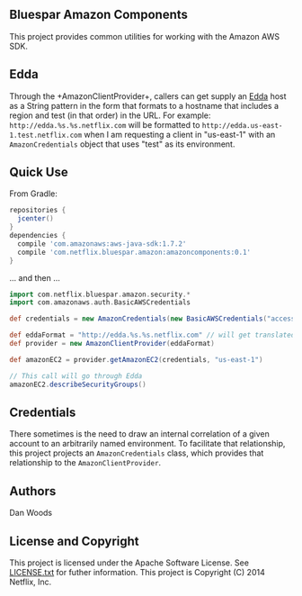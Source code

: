 Bluespar Amazon Components
---

This project provides common utilities for working with the Amazon AWS SDK.

Edda
---

Through the +AmazonClientProvider+, callers can get supply an [Edda](https://github.com/Netflix/edda/wiki) host as a String pattern in the form that formats to a hostname that includes a region and test (in that order) in the URL. For example: `http://edda.%s.%s.netflix.com` will be formatted to `http://edda.us-east-1.test.netflix.com` when I am requesting a client in "us-east-1" with an `AmazonCredentials` object that uses "test" as its environment.

Quick Use
---
From Gradle:

```groovy
repositories {
  jcenter()
}
dependencies {
  compile 'com.amazonaws:aws-java-sdk:1.7.2'
  compile 'com.netflix.bluespar.amazon:amazoncomponents:0.1'
}

```

... and then ...

```groovy
import com.netflix.bluespar.amazon.security.*
import com.amazonaws.auth.BasicAWSCredentials

def credentials = new AmazonCredentials(new BasicAWSCredentials("accessId", "secretKey"), "test")

def eddaFormat = "http://edda.%s.%s.netflix.com" // will get translated to http://edda.us-east-1.test.netflix.com
def provider = new AmazonClientProvider(eddaFormat)

def amazonEC2 = provider.getAmazonEC2(credentials, "us-east-1")

// This call will go through Edda
amazonEC2.describeSecurityGroups()
```


Credentials
---

There sometimes is the need to draw an internal correlation of a given account to an arbitrarily named environment. To facilitate that relationship, this project projects an `AmazonCredentials` class, which provides that relationship to the `AmazonClientProvider`.

Authors
---
Dan Woods

License and Copyright
---

This project is licensed under the Apache Software License. See [LICENSE.txt](https://raw.githubusercontent.com/bluespar/amazoncomponents/master/LICENSE.txt) for futher information.
This project is Copyright (C) 2014 Netflix, Inc.
